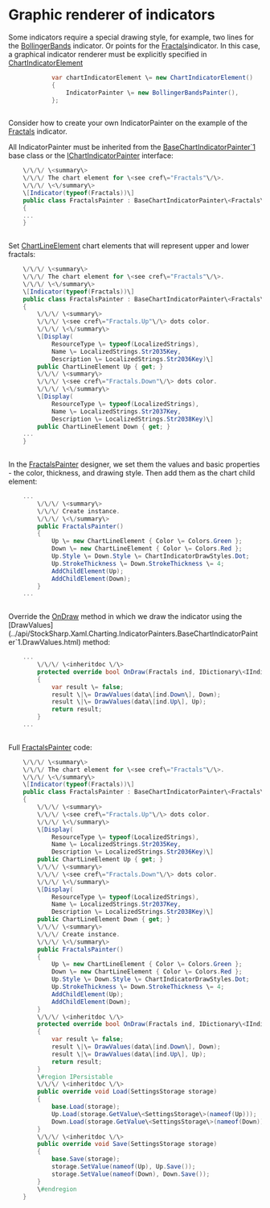 # Graphic renderer of indicators

Some indicators require a special drawing style, for example, two lines for the [BollingerBands](../api/StockSharp.Algo.Indicators.BollingerBands.html) indicator. Or points for the [Fractals](../api/StockSharp.Algo.Indicators.Fractals.html)indicator. In this case, a graphical indicator renderer must be explicitly specified in [ChartIndicatorElement](../api/StockSharp.Xaml.Charting.ChartIndicatorElement.html)

```cs
			var chartIndicatorElement \= new ChartIndicatorElement()
			{
				IndicatorPainter \= new BollingerBandsPainter(),
			};
		
```

Consider how to create your own IndicatorPainter on the example of the [Fractals](../api/StockSharp.Algo.Indicators.Fractals.html) indicator.

All IndicatorPainter must be inherited from the [BaseChartIndicatorPainter\`1](../api/StockSharp.Xaml.Charting.IndicatorPainters.BaseChartIndicatorPainter`1.html) base class or the [IChartIndicatorPainter](../api/StockSharp.Xaml.Charting.IChartIndicatorPainter.html) interface:

```cs
	\/\/\/ \<summary\>
	\/\/\/ The chart element for \<see cref\="Fractals"\/\>.
	\/\/\/ \<\/summary\>
	\[Indicator(typeof(Fractals))\]
	public class FractalsPainter : BaseChartIndicatorPainter\<Fractals\>
	{
	...
	}
		
```

Set [ChartLineElement](../api/StockSharp.Xaml.Charting.ChartLineElement.html) chart elements that will represent upper and lower fractals:

```cs
	\/\/\/ \<summary\>
	\/\/\/ The chart element for \<see cref\="Fractals"\/\>.
	\/\/\/ \<\/summary\>
	\[Indicator(typeof(Fractals))\]
	public class FractalsPainter : BaseChartIndicatorPainter\<Fractals\>
	{
		\/\/\/ \<summary\>
		\/\/\/ \<see cref\="Fractals.Up"\/\> dots color.
		\/\/\/ \<\/summary\>
		\[Display(
			ResourceType \= typeof(LocalizedStrings),
			Name \= LocalizedStrings.Str2035Key,
			Description \= LocalizedStrings.Str2036Key)\]
		public ChartLineElement Up { get; }
		\/\/\/ \<summary\>
		\/\/\/ \<see cref\="Fractals.Down"\/\> dots color.
		\/\/\/ \<\/summary\>
		\[Display(
			ResourceType \= typeof(LocalizedStrings),
			Name \= LocalizedStrings.Str2037Key,
			Description \= LocalizedStrings.Str2038Key)\]
		public ChartLineElement Down { get; }
	...
	}
		
```

In the [FractalsPainter](../api/StockSharp.Xaml.Charting.IndicatorPainters.FractalsPainter.html) designer, we set them the values and basic properties \- the color, thickness, and drawing style. Then add them as the chart child element:

```cs
	...
		\/\/\/ \<summary\>
		\/\/\/ Create instance.
		\/\/\/ \<\/summary\>
		public FractalsPainter()
		{
			Up \= new ChartLineElement { Color \= Colors.Green };
			Down \= new ChartLineElement { Color \= Colors.Red };
			Up.Style \= Down.Style \= ChartIndicatorDrawStyles.Dot;
			Up.StrokeThickness \= Down.StrokeThickness \= 4;
			AddChildElement(Up);
			AddChildElement(Down);
		}
	...
		
```

Override the [OnDraw](../api/StockSharp.Xaml.Charting.IndicatorPainters.BaseChartIndicatorPainter`1.OnDraw.html) method in which we draw the indicator using the [DrawValues](../api/StockSharp.Xaml.Charting.IndicatorPainters.BaseChartIndicatorPainter`1.DrawValues.html) method:

```cs
	...
		\/\/\/ \<inheritdoc \/\>
		protected override bool OnDraw(Fractals ind, IDictionary\<IIndicator, IList\<ChartDrawData.IndicatorData\>\> data)
		{
			var result \= false;
			result \|\= DrawValues(data\[ind.Down\], Down);
			result \|\= DrawValues(data\[ind.Up\], Up);
			return result;
		}
	...
		
```

Full [FractalsPainter](../api/StockSharp.Xaml.Charting.IndicatorPainters.FractalsPainter.html) code:

```cs
	\/\/\/ \<summary\>
	\/\/\/ The chart element for \<see cref\="Fractals"\/\>.
	\/\/\/ \<\/summary\>
	\[Indicator(typeof(Fractals))\]
	public class FractalsPainter : BaseChartIndicatorPainter\<Fractals\>
	{
		\/\/\/ \<summary\>
		\/\/\/ \<see cref\="Fractals.Up"\/\> dots color.
		\/\/\/ \<\/summary\>
		\[Display(
			ResourceType \= typeof(LocalizedStrings),
			Name \= LocalizedStrings.Str2035Key,
			Description \= LocalizedStrings.Str2036Key)\]
		public ChartLineElement Up { get; }
		\/\/\/ \<summary\>
		\/\/\/ \<see cref\="Fractals.Down"\/\> dots color.
		\/\/\/ \<\/summary\>
		\[Display(
			ResourceType \= typeof(LocalizedStrings),
			Name \= LocalizedStrings.Str2037Key,
			Description \= LocalizedStrings.Str2038Key)\]
		public ChartLineElement Down { get; }
		\/\/\/ \<summary\>
		\/\/\/ Create instance.
		\/\/\/ \<\/summary\>
		public FractalsPainter()
		{
			Up \= new ChartLineElement { Color \= Colors.Green };
			Down \= new ChartLineElement { Color \= Colors.Red };
			Up.Style \= Down.Style \= ChartIndicatorDrawStyles.Dot;
			Up.StrokeThickness \= Down.StrokeThickness \= 4;
			AddChildElement(Up);
			AddChildElement(Down);
		}
		\/\/\/ \<inheritdoc \/\>
		protected override bool OnDraw(Fractals ind, IDictionary\<IIndicator, IList\<ChartDrawData.IndicatorData\>\> data)
		{
			var result \= false;
			result \|\= DrawValues(data\[ind.Down\], Down);
			result \|\= DrawValues(data\[ind.Up\], Up);
			return result;
		}
		\#region IPersistable
		\/\/\/ \<inheritdoc \/\>
		public override void Load(SettingsStorage storage)
		{
			base.Load(storage);
			Up.Load(storage.GetValue\<SettingsStorage\>(nameof(Up)));
			Down.Load(storage.GetValue\<SettingsStorage\>(nameof(Down)));
		}
		\/\/\/ \<inheritdoc \/\>
		public override void Save(SettingsStorage storage)
		{
			base.Save(storage);
			storage.SetValue(nameof(Up), Up.Save());
			storage.SetValue(nameof(Down), Down.Save());
		}
		\#endregion
	}
		
```
